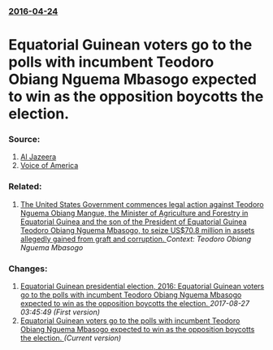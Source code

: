 ### [2016-04-24](/news/2016/04/24/index.md)

# Equatorial Guinean voters go to the polls with incumbent Teodoro Obiang Nguema Mbasogo expected to win as the opposition boycotts the election. 




### Source:

1. [Al Jazeera](http://www.aljazeera.com/news/2016/04/equatorial-guinea-election-160424044551251.html)
2. [Voice of America](http://m.voanews.com/a/equatorial-guinea-goes-to-the-polls-sunday/3299721.html)

### Related:

1. [The United States Government commences legal action against Teodoro Nguema Obiang Mangue, the Minister of Agriculture and Forestry in Equatorial Guinea and the son of the President of Equatorial Guinea Teodoro Obiang Nguema Mbasogo, to seize US$70.8 million in assets allegedly gained from graft and corruption. ](/news/2011/10/25/the-united-states-government-commences-legal-action-against-teodoro-nguema-obiang-mangue-the-minister-of-agriculture-and-forestry-in-equato.md) _Context: Teodoro Obiang Nguema Mbasogo_

### Changes:

1. [Equatorial Guinean presidential election, 2016: Equatorial Guinean voters go to the polls with incumbent Teodoro Obiang Nguema Mbasogo expected to win as the opposition boycotts the election. ](/news/2016/04/24/equatorial-guinean-presidential-election-2016-equatorial-guinean-voters-go-to-the-polls-with-incumbent-teodoro-obiang-nguema-mbasogo-expec.md) _2017-08-27 03:45:49 (First version)_
1. [Equatorial Guinean voters go to the polls with incumbent Teodoro Obiang Nguema Mbasogo expected to win as the opposition boycotts the election. ](/news/2016/04/24/equatorial-guinean-voters-go-to-the-polls-with-incumbent-teodoro-obiang-nguema-mbasogo-expected-to-win-as-the-opposition-boycotts-the-electi.md) _(Current version)_
